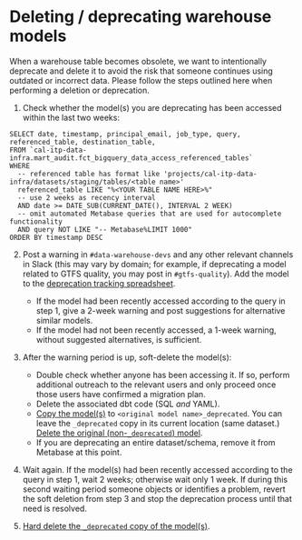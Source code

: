 # Deleting / deprecating warehouse models

When a warehouse table becomes obsolete, we want to intentionally deprecate and delete it to avoid the risk that someone continues using outdated or incorrect data. Please follow the steps outlined here when performing a deletion or deprecation.

1. Check whether the model(s) you are deprecating has been accessed within the last two weeks:
```
SELECT date, timestamp, principal_email, job_type, query, referenced_table, destination_table,
FROM `cal-itp-data-infra.mart_audit.fct_bigquery_data_access_referenced_tables`
WHERE
  -- referenced table has format like 'projects/cal-itp-data-infra/datasets/staging/tables/<table name>'
  referenced_table LIKE "%<YOUR TABLE NAME HERE>%"
  -- use 2 weeks as recency interval
  AND date >= DATE_SUB(CURRENT_DATE(), INTERVAL 2 WEEK)
  -- omit automated Metabase queries that are used for autocomplete functionality
  AND query NOT LIKE "-- Metabase%LIMIT 1000"
ORDER BY timestamp DESC
```

2. Post a warning in `#data-warehouse-devs` and any other relevant channels in Slack (this may vary by domain; for example, if deprecating a model related to GTFS quality, you may post in `#gtfs-quality`). Add the model to the [deprecation tracking spreadsheet](https://docs.google.com/spreadsheets/d/1jRK-hI1t2akEFA_eiUo8WfLFdYV3VJGLWtXczRRG8r0/edit#gid=0).
    * If the model had been recently accessed according to the query in step 1, give a 2-week warning and post suggestions for alternative similar models.
    * If the model had not been recently accessed, a 1-week warning, without suggested alternatives, is sufficient.

3. After the warning period is up, soft-delete the model(s):
    * Double check whether anyone has been accessing it. If so, perform additional outreach to the relevant users and only proceed once those users have confirmed a migration plan.
    * Delete the associated dbt code (SQL *and* YAML).
    * [Copy the model(s)](https://cloud.google.com/bigquery/docs/managing-tables#copying_a_single_source_table) to `<original model name>_deprecated`. You can leave the `_deprecated` copy in its current location (same dataset.) [Delete the original (non-`_deprecated`) model](https://cloud.google.com/bigquery/docs/managing-tables#deleting_a_table).
    * If you are deprecating an entire dataset/schema, remove it from Metabase at this point.

4. Wait again. If the model(s) had been recently accessed according to the query in step 1, wait 2 weeks; otherwise wait only 1 week. If during this second waiting period someone objects or identifies a problem, revert the soft deletion from step 3 and stop the deprecation process until that need is resolved.

5. [Hard delete the `_deprecated` copy of the model(s)](https://cloud.google.com/bigquery/docs/managing-tables#deleting_a_table).
